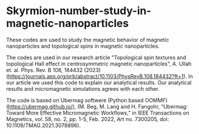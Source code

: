 # Skyrmion-number-study-in-magnetic-nanoparticles

These codes are used to study the magnetic behavior of magnetic nanoparticles and topological spins in magnetic nanoparticles.

The codes are used in our research article "Topological spin textures and topological Hall effect in centrosymmetric magnetic nanoparticles", A. Ullah et. al. Phys. Rev. B 108, 184432 (2023) (https://journals.aps.org/prb/abstract/10.1103/PhysRevB.108.184432?ft=1). In our article we used this code to explain our analytical results. Our analytical results and micromagnetic simulations agrees with each other.

The code is based on Ubermag softwere (Python based OOMMF) (https://ubermag.github.io/), (M. Beg, M. Lang and H. Fangohr, “Ubermag: Toward More Effective Micromagnetic Workflows,” in IEEE Transactions on Magnetics, vol. 58, no. 2, pp. 1-5, Feb. 2022, Art no. 7300205, doi: 10.1109/TMAG.2021.3078896).
